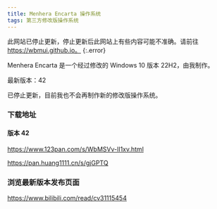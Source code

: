 ```yaml
---
title: Menhera Encarta 操作系统
tags: 第三方修改版操作系统
---
```


此网站已停止更新，停止更新后此网站上有些内容可能不准确。请前往 https://wbmui.github.io。
{:.error}

Menhera Encarta 是一个经过修改的 Windows 10 版本 22H2，由我制作。
<!--more-->

最新版本：42

已停止更新，目前我也不会再制作新的修改版操作系统。

### 下载地址

#### 版本 42

https://www.123pan.com/s/WbMSVv-lI1xv.html

https://pan.huang1111.cn/s/gjGPTQ

### 浏览最新版本发布页面

https://www.bilibili.com/read/cv31115454
